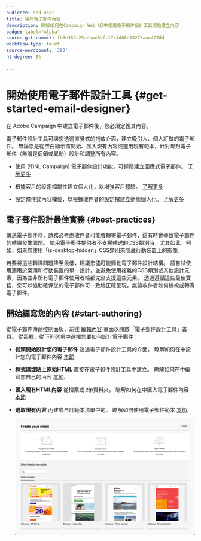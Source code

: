 ```yaml
---
audience: end-user
title: 編輯電子郵件內容
description: 瞭解如何在Campaign Web UI中使用電子郵件設計工具開始建立內容
badge: label="Alpha"
source-git-commit: fb6e389c25aebae8bfc17c4d88e33273aac427dd
workflow-type: tm+mt
source-wordcount: '380'
ht-degree: 8%

---
```


# 開始使用電子郵件設計工具 {#get-started-email-designer}

在 Adobe Campaign 中建立電子郵件後，您必須定義其內容。

電子郵件設計工具可讓您透過直覺式的拖放介面，建立吸引人、個人訂做的電子郵件。 無論您是從空白顯示窗開始、匯入現有內容或運用現有範本，針對每封電子郵件（無論是促銷或異動）設計和調整所有內容。

<!--Built to deliver HTML optimized for responsive design, the Email Designer allows you to easily define and apply visibility conditions and dynamic content to an email, template, or fragment directly through the user interface. You can seamlessly switch between the drag and drop interface and HTML code at the click of a button.

The Email Designer allows you to create email content and email content templates. It is compatible with simple emails, transactional emails, A/B test emails, multilingual emails, and recurring emails.-->

* 使用 [!DNL Campaign] 電子郵件設計功能，可輕鬆建立回應式電子郵件。 [了解更多](create-email-content.md)

* 根據客戶的設定檔屬性建立個人化，以增強客戶體驗。 [了解更多](../personalization/personalize.md)

* 設定條件式內容欄位，以根據收件者的設定檔建立動態個人化。 [了解更多](../personalization/conditions.md)

## 電子郵件設計最佳實務 {#best-practices}

傳送電子郵件時，請務必考慮收件者可能會轉寄電子郵件，這有時會導致電子郵件的轉譯發生問題。 使用電子郵件提供者不支援轉送的CSS類別時，尤其如此，例如，如果您使用「is-desktop-hidden」CSS類別來隱藏行動裝置上的影像。

若要將這些轉譯問題降至最低，建議您儘可能簡化電子郵件設計結構。 請嘗試使用適用於案頭和行動裝置的單一設計，並避免使用複雜的CSS類別或其他設計元素，因為並非所有電子郵件使用者端都完全支援這些元素。 透過遵循這些最佳實務，您可以協助確保您的電子郵件可一致地正確呈現，無論收件者如何檢視或轉寄電子郵件。

## 開始編寫您的內容 {#start-authoring}

從電子郵件傳遞控制面板，前往 [編輯內容](edit-content.md) 畫面以開啟「電子郵件設計工具」首頁。 從那裡，從下列選項中選擇您要如何設計電子郵件：

* **從頭開始設計您的電子郵件** 透過電子郵件設計工具的介面。 瞭解如何在中設計您的電子郵件內容 [本節](create-email-content.md).

* **程式碼或貼上原始HTML** 直接在電子郵件設計工具中建立。 瞭解如何在中編寫您自己的內容 [本節](code-content.md).

* **匯入現有HTML內容** 從檔案或.zip資料夾。 瞭解如何在中匯入電子郵件內容 [本節](existing-content.md).

* **選取現有內容** 內建或自訂範本清單中的。 瞭解如何使用電子郵件範本 [本節](email-sample-templates.md).

  ![](assets/email_designer_create_options.png)

